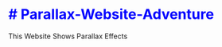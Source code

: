 <a href="https://amandeeptiawri.github.io/Parallax-Website-Adventure-/" style="color:blue;text-decoration:none"><h1> # Parallax-Website-Adventure</h1> </a>

This Website Shows Parallax Effects 

